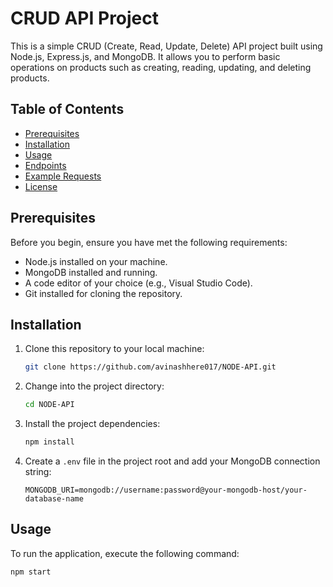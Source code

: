 # CRUD API Project

This is a simple CRUD (Create, Read, Update, Delete) API project built using Node.js, Express.js, and MongoDB. It allows you to perform basic operations on products such as creating, reading, updating, and deleting products.

## Table of Contents
- [Prerequisites](#prerequisites)
- [Installation](#installation)
- [Usage](#usage)
- [Endpoints](#endpoints)
- [Example Requests](#example-requests)
- [License](#license)

## Prerequisites

Before you begin, ensure you have met the following requirements:
- Node.js installed on your machine.
- MongoDB installed and running.
- A code editor of your choice (e.g., Visual Studio Code).
- Git installed for cloning the repository.

## Installation

1. Clone this repository to your local machine:

    ```bash
    git clone https://github.com/avinashhere017/NODE-API.git
    ```

2. Change into the project directory:

    ```bash
    cd NODE-API
    ```

3. Install the project dependencies:

    ```bash
    npm install
    ```

4. Create a `.env` file in the project root and add your MongoDB connection string:

    ```env
    MONGODB_URI=mongodb://username:password@your-mongodb-host/your-database-name
    ```

## Usage

To run the application, execute the following command:

```bash
npm start

